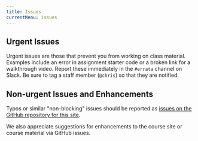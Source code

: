 ```yaml
---
title: Issues
currentMenu: issues
---
```


## Urgent Issues

Urgent issues are those that prevent you from working on class material. Examples include an error in assignment starter code or a broken link for a walkthrough video. Report these immediately in the `#errata` channel on Slack. Be sure to tag a staff member (`@chris`) so that they are notified.

## Non-urgent Issues and Enhancements

Typos or similar "non-blocking" issues should be reported as [issues on the GitHub repository for this site](https://github.com/LaunchCodeEducation/skills-back-end-java/issues).

We also appreciate suggestions for enhancements to the course site or course material via GitHub issues.
